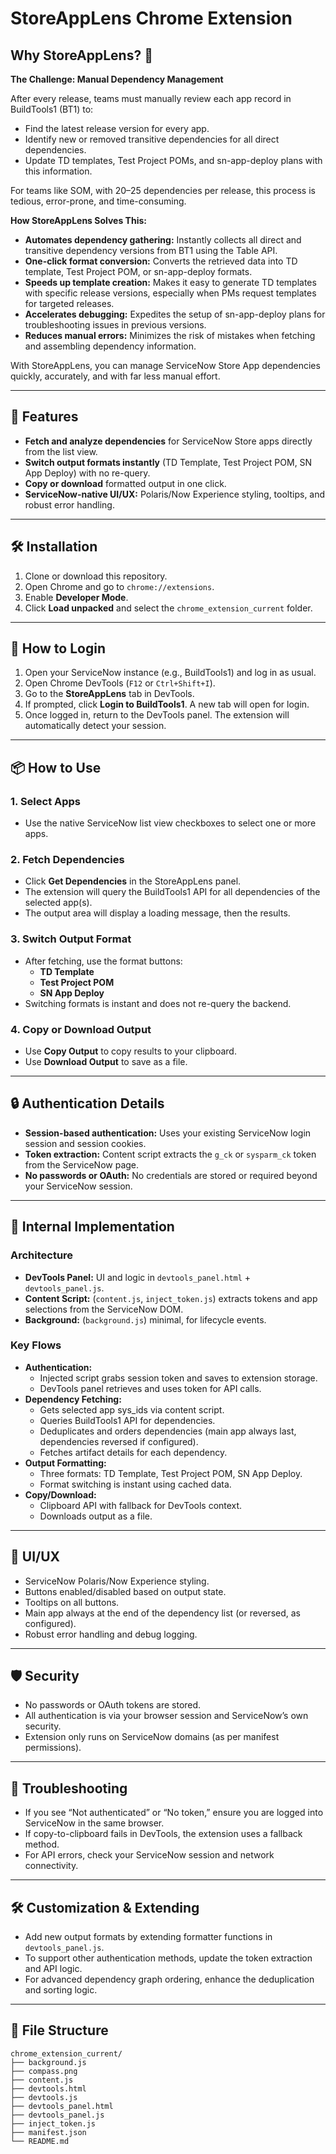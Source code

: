 # StoreAppLens Chrome Extension

## Why StoreAppLens? 🚦

**The Challenge: Manual Dependency Management**

After every release, teams must manually review each app record in BuildTools1 (BT1) to:
- Find the latest release version for every app.
- Identify new or removed transitive dependencies for all direct dependencies.
- Update TD templates, Test Project POMs, and sn-app-deploy plans with this information.

For teams like SOM, with 20–25 dependencies per release, this process is tedious, error-prone, and time-consuming.

**How StoreAppLens Solves This:**

- **Automates dependency gathering:** Instantly collects all direct and transitive dependency versions from BT1 using the Table API.
- **One-click format conversion:** Converts the retrieved data into TD template, Test Project POM, or sn-app-deploy formats.
- **Speeds up template creation:** Makes it easy to generate TD templates with specific release versions, especially when PMs request templates for targeted releases.
- **Accelerates debugging:** Expedites the setup of sn-app-deploy plans for troubleshooting issues in previous versions.
- **Reduces manual errors:** Minimizes the risk of mistakes when fetching and assembling dependency information.

With StoreAppLens, you can manage ServiceNow Store App dependencies quickly, accurately, and with far less manual effort.

---

## 🚀 Features
- **Fetch and analyze dependencies** for ServiceNow Store apps directly from the list view.
- **Switch output formats instantly** (TD Template, Test Project POM, SN App Deploy) with no re-query.
- **Copy or download** formatted output in one click.
- **ServiceNow-native UI/UX:** Polaris/Now Experience styling, tooltips, and robust error handling.

---

## 🛠️ Installation
1. Clone or download this repository.
2. Open Chrome and go to `chrome://extensions`.
3. Enable **Developer Mode**.
4. Click **Load unpacked** and select the `chrome_extension_current` folder.

---

## 🔑 How to Login
1. Open your ServiceNow instance (e.g., BuildTools1) and log in as usual.
2. Open Chrome DevTools (`F12` or `Ctrl+Shift+I`).
3. Go to the **StoreAppLens** tab in DevTools.
4. If prompted, click **Login to BuildTools1**. A new tab will open for login.
5. Once logged in, return to the DevTools panel. The extension will automatically detect your session.

---

## 📦 How to Use
### 1. **Select Apps**
- Use the native ServiceNow list view checkboxes to select one or more apps.

### 2. **Fetch Dependencies**
- Click **Get Dependencies** in the StoreAppLens panel.
- The extension will query the BuildTools1 API for all dependencies of the selected app(s).
- The output area will display a loading message, then the results.

### 3. **Switch Output Format**
- After fetching, use the format buttons:
    - **TD Template**
    - **Test Project POM**
    - **SN App Deploy**
- Switching formats is instant and does not re-query the backend.

### 4. **Copy or Download Output**
- Use **Copy Output** to copy results to your clipboard.
- Use **Download Output** to save as a file.

---

## 🔒 Authentication Details
- **Session-based authentication:** Uses your existing ServiceNow login session and session cookies.
- **Token extraction:** Content script extracts the `g_ck` or `sysparm_ck` token from the ServiceNow page.
- **No passwords or OAuth:** No credentials are stored or required beyond your ServiceNow session.

---

## 🧩 Internal Implementation
### **Architecture**
- **DevTools Panel:** UI and logic in `devtools_panel.html` + `devtools_panel.js`.
- **Content Script:** (`content.js`, `inject_token.js`) extracts tokens and app selections from the ServiceNow DOM.
- **Background:** (`background.js`) minimal, for lifecycle events.

### **Key Flows**
- **Authentication:**
  - Injected script grabs session token and saves to extension storage.
  - DevTools panel retrieves and uses token for API calls.
- **Dependency Fetching:**
  - Gets selected app sys_ids via content script.
  - Queries BuildTools1 API for dependencies.
  - Deduplicates and orders dependencies (main app always last, dependencies reversed if configured).
  - Fetches artifact details for each dependency.
- **Output Formatting:**
  - Three formats: TD Template, Test Project POM, SN App Deploy.
  - Format switching is instant using cached data.
- **Copy/Download:**
  - Clipboard API with fallback for DevTools context.
  - Downloads output as a file.

---

## 🎨 UI/UX
- ServiceNow Polaris/Now Experience styling.
- Buttons enabled/disabled based on output state.
- Tooltips on all buttons.
- Main app always at the end of the dependency list (or reversed, as configured).
- Robust error handling and debug logging.

---

## 🛡️ Security
- No passwords or OAuth tokens are stored.
- All authentication is via your browser session and ServiceNow’s own security.
- Extension only runs on ServiceNow domains (as per manifest permissions).

---

## 🧹 Troubleshooting
- If you see “Not authenticated” or “No token,” ensure you are logged into ServiceNow in the same browser.
- If copy-to-clipboard fails in DevTools, the extension uses a fallback method.
- For API errors, check your ServiceNow session and network connectivity.

---

## 🛠️ Customization & Extending
- Add new output formats by extending formatter functions in `devtools_panel.js`.
- To support other authentication methods, update the token extraction and API logic.
- For advanced dependency graph ordering, enhance the deduplication and sorting logic.

---

## 📁 File Structure
```
chrome_extension_current/
├── background.js
├── compass.png
├── content.js
├── devtools.html
├── devtools.js
├── devtools_panel.html
├── devtools_panel.js
├── inject_token.js
├── manifest.json
└── README.md
```
